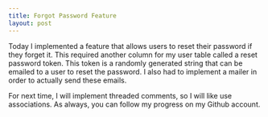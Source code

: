 ```yaml
---
title: Forgot Password Feature
layout: post
---
```


Today I implemented a feature that allows users to reset their password if they forget it. This required another column for my user table called a reset password token. This token is a randomly generated string that can be emailed to a user to reset the password. I also had to implement a mailer in order to actually send these emails. 

For next time, I will implement threaded comments, so I will like use associations. As always, you can follow my progress on my Github account.